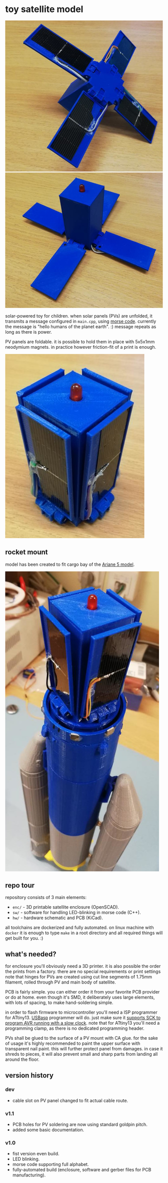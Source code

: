 # toy satellite model

![unfolded - PV side](pic/unfolded_PV_side.jpg)
![unfolded - LED side](pic/unfolded_LED_side.jpg)

solar-powered toy for children.
when solar panels (PVs) are unfolded, it transmits a message configured in `main.cpp`, using [morse code](https://en.wikipedia.org/wiki/Morse_code).
currently the message is "hello humans of the planet earth". :)
message repeats as long as there is power.

PV panels are foldable.
it is possible to hold them in place with 5x5x1mm neodymium magnets.
in practice however friction-fit of a print is enough.

![folded](pic/folded.jpg)


## rocket mount

model has been created to fit cargo bay of the [Ariane 5 model](https://github.com/el-bart/external_3d_prints/tree/master/Ariane_5).

![on top of Ariane 5 mode](pic/on_top_of_ariane_5.jpg)


## repo tour

repository consists of 3 main elements:
* `enc/` - 3D printable satellite enclosure (OpenSCAD).
* `sw/` - software for handling LED-blinking in morse code (C++).
* `hw/` - hardware schematic and PCB (KiCad).

all toolchains are dockerized and fully automated.
on linux machine with `docker` it is enough to type `make` in a root directory and all required things will get built for you. :)


## what's needed?

for enclosure you'll obviously need a 3D printer.
it is also possible the order the prints from a factory.
there are no special requirements or print settings
note that hinges for PVs are created using cut line segments of 1.75mm filament, rolled through PV and main body of satellite.

PCB is fairly simple.
you can either order it from your favorite PCB provider or do at home.
even though it's SMD, it deliberately uses large elements, with lots of spacing, to make hand-soldering simple.

in order to flash firmware to microcontroller you'll need a ISP programmer for ATtiny13.
[USBasp](https://www.fischl.de/usbasp/) programmer will do.
just make sure it [supports SCK to program AVR running with a slow clock](https://baszerr.eu/doku.php?id=blog:2022:08:09:2022-08-09_-_slowly_programming_slow_avrs).
note that for ATtiny13 you'll need a programming clamp, as there is no dedicated programming header.

PVs shall be glued to the surface of a PV mount with CA glue.
for the sake of usage it's highly recommended to paint the upper surface with transparent nail paint.
this will further protect panel from damages.
in case it shreds to pieces, it will also prevent small and sharp parts from landing all around the floor.


## version history

### dev
* cable slot on PV panel changed to fit actual cable route.

### v1.1
* PCB holes for PV soldering are now using standard goldpin pitch.
* added some basic documentation.

### v1.0
* fist version even build.
* LED blinking.
* morse code supporting full alphabet.
* fully-automated build (enclosure, software and gerber files for PCB manufacturing).
